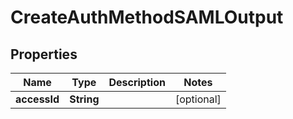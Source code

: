 

# CreateAuthMethodSAMLOutput


## Properties

Name | Type | Description | Notes
------------ | ------------- | ------------- | -------------
**accessId** | **String** |  |  [optional]



